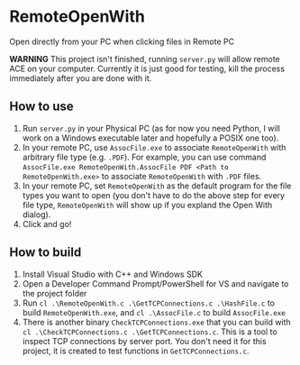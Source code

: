# RemoteOpenWith
Open directly from your PC when clicking files in Remote PC

**WARNING**
This project isn't finished, running `server.py` will allow remote ACE on your computer. Currently it is just good for testing, kill the process immediately after you are done with it.

## How to use
1. Run `server.py` in your Physical PC (as for now you need Python, I will work on a Windows executable later and hopefully a POSIX one too).
2. In your remote PC, use `AssocFile.exe` to associate `RemoteOpenWith` with arbitrary file type (e.g. `.PDF`). For example, you can use command `AssocFile.exe RemoteOpenWith.AssocFile PDF <Path to RemoteOpenWith.exe>` to associate `RemoteOpenWith` with `.PDF` files.
3. In your remote PC, set `RemoteOpenWith` as the default program for the file types you want to open (you don't have to do the above step for every file type, `RemoteOpenWith` will show up if you expland the Open With dialog).
4. Click and go!

## How to build
1. Install Visual Studio with C++ and Windows SDK
2. Open a Developer Command Prompt/PowerShell for VS and navigate to the project folder
3. Run `cl .\RemoteOpenWith.c .\GetTCPConnections.c .\HashFile.c` to build `RemoteOpenWith.exe`, and `cl .\AssocFile.c` to build `AssocFile.exe`
4. There is another binary `CheckTCPConnections.exe` that you can build with `cl .\CheckTCPConnections.c .\GetTCPConnections.c`. This is a tool to inspect TCP connections by server port. You don't need it for this project, it is created to test functions in `GetTCPConnections.c`. 
